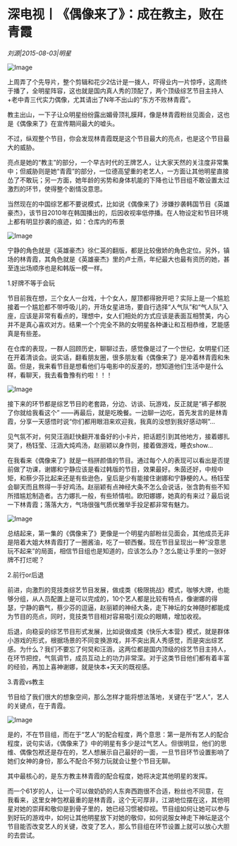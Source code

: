 # 深电视丨《偶像来了》：成在教主，败在青霞

*刘源|2015-08-03|明星*

![Image](http://static.ylzbl.com/uploads/ueditor/php/upload/image/20171029/1509262786541836.jpeg)

上周弄了个先导片，整个剪辑和花少2估计是一拨人，吓得业内一片惊呼，这周终于播了，全明星阵容，这也就是国内真人秀的顶配了，两个顶级综艺节目主持人+老中青三代实力偶像，尤其请出了N年不出山的“东方不败林青霞”。

教主出山，一下子让众明星纷纷露出媚骨顶礼膜拜，像是林青霞粉丝见面会，这也是《偶像来了》在宣传期间最大的嘘头。

不过，纵观整个节目，你会发现林青霞既是这个节目最大的亮点，也是这个节目最大的威胁。

亮点是她的“教主”的部分，一个早古时代的王牌艺人，让大家天然的关注度非常集中；但威胁则是她“青霞”的部分，一位德高望重的老艺人，一方面让其他明星直接怂了不敢玩；另一方面，她年龄的劣势和身体机能的下降也让节目组不敢设置太过激烈的环节，使得整个剧情没意思。

当然现在的中国综艺都不要说模式，比如说《偶像来了》涉嫌抄袭韩国节目《英雄豪杰》，该节目2010年在韩国播出的，后因收视率低停播。在人物设定和节目环境上都有明显抄袭的痕迹，如：仓库内的布景

![Image](http://si1.go2yd.com/get-image/0Hs7gPLNiTI)

宁静的角色就是《英雄豪杰》徐仁英的翻版，都是比较傲娇的角色定位。另外，镇场的林青霞，其角色就是《英雄豪杰》里的卢士燕，年纪最大也最有资历的她，甚至连出场顺序也是和韩版一模一样。

1.好牌不等于会玩

节目前我在想，三个女人一台戏，十个女人，屋顶都得掀开吧？实际上是一个尴尬接着一个尴尬都不带呼吸儿的，开场女星进场，要自行选择“人气队”和“气人队”入座，应该是非常有看点的，理想中，女人们相处的方式应该是表面互相赞美，内心并不是真心喜欢对方。结果一个个完全不熟的女明星各种谦让和互相恭维，艺能感真是有些差。

在仓库的表现，一群人回顾历史，聊聊过去，感觉像是过了一个世纪，女明星们还在开着清谈会。说实话，翻看朋友圈，很多朋友看《偶像来了》是冲着林青霞和朱茵。但是，我来看节目是想看他们与电影中的反差的，想知道他们生活中是什么样，看聊天，我去看鲁豫有约啦！！！

![Image](http://si1.go2yd.com/get-image/0Hs7gQcvKIy)

接下来的环节都是综艺节目的老套路，分边、访谈、玩游戏，反正就是“裤子都脱了你就给我看这个” ——再最后，就是吃晚餐。一边聊一边吃，首先发言的是林青霞，分享一天感悟时说“你们都用眼泪来欢迎我，我真的没想到我好感动啊”...

见气氛不对，何炅汪涵赶快翻开准备好的小卡片，把话题引到其他地方，接着娜扎哭了，杨钰莹、汪涵大炖鸡汤，赵丽颖以身作则，接着做游戏，睡衣show...

在我看来《偶像来了》就是一档拼颜值的节目。通过每个人的表现可以看出是否提前做了功课，谢娜和宁静应该是看过韩版的节目，效果最好。朱茵还好，中规中矩，和蔡少芬比起来还是有些逊色，皇后是少有能接住谢娜和宁静梗的人。杨钰莹会聊天而且熬得一手好鸡汤。赵丽颖有点神经大条不怎么会说话，张含韵有些不知所措尴尬制造者。古力娜扎一般，有些矫情啦。欧阳娜娜，她真的有来过？最后说一下林青霞；落落大方，气场很强气质优雅举手投足都非常有魅力。

![Image](http://si1.go2yd.com/get-image/0Hs7gTmM4AK)

总结起来，第一集的《偶像来了》更像是一个明星内部粉丝见面会，其他成员无非是陪着大姐大林青霞打了一圈酱油，吃了一顿西餐。现在节目呈现出一种“没意思玩不起来”的局面，相信节目组也是知道的，应该怎么办？怎么能让手里的一张好牌不打烂呢？

2.前行or后退

前进，向激烈的竞技类综艺节目发展，做成类《极限挑战》模式，咖够大牌，也能够分组，从人员配置上是可以完成的，10个艺人都是比较有特点，像谢娜的得瑟，宁静的霸气，蔡少芬的逗逼，赵丽颖的神经大条，走下神坛的女神随时都能成为节目的亮点，同时，竞技类节目相对容易吸引观众的眼睛，增加收视。

后退，向稳妥的综艺节目形式发展，比如说做成类《快乐大本营》模式，就是群体小游戏的形式，根据场景的不同变换游戏，并不突出真人秀感觉，而是突出综艺感。为什么？我们不要忘了何炅和汪涵，这两位都是国内顶级的综艺节目主持人，在环节把控，气氛调节，成员互动上的功力非常深。对于这类节目他们都有着丰富的经验，再加上喜神谢娜，就是快本+天天的既视感。

3.青霞vs教主

节目给了我们很大的想象空间，那么怎样才能将想法落地，关键在于“艺人”，艺人的关键点，在于青霞。

![Image](http://static.ylzbl.com/uploads/ueditor/php/upload/image/20171029/1509262739386054.jpeg)

是的，不在节目组，而在于“艺人”的配合程度，两个意思：第一是所有艺人的配合程度，说句实话，《偶像来了》中的明星有多少是过气艺人。但很明显，他们的思维、偶像包袱还是存在的，艺人想展示自己最好的一面，一旦节目环节设置影响了她们女神的身份，那么不配合不努力玩就会让整个节目无聊。

其中最核心的，是东方教主林青霞的配合程度，她将决定其他明星的发挥。

而一个61岁的人，让一个可以做奶奶的人东奔西跑很不合适，粉丝也不同意，在我看来，这里女神包袱最重的是林青霞，这个无可厚非，江湖地位摆在这，其他明星对她的崇拜和敬仰是到骨子里的，她已经习惯被仰视。节目组如何让她可以参与到好玩的游戏中，如何让其他明星放下对她的敬仰，如何说服女神走下神坛是这个节目能否改变艺人的关键，改变了艺人，那么节目组在环节设置上就可以放心大胆的去尝试。

